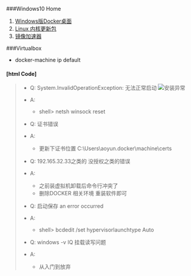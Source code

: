 ###Windows10 Home
1. [Windows版Docker桌面](https://hub.docker.com/editions/community/docker-ce-desktop-windows/)
2. [Linux 内核更新包](https://docs.microsoft.com/zh-cn/windows/wsl/wsl2-kernel)
3. [镜像加速器](https://cr.console.aliyun.com/cn-beijing/instances/mirrors "https://tn7yhbvq.mirror.aliyuncs.com")

###Virtualbox
+ docker-machine ip default

#### [html Code]
> + Q: System.InvalidOperationException: 无法正常启动
     ![安装异常](http://imgconvert.csdnimg.cn/aHR0cHM6Ly9pbWcyMDIwLmNuYmxvZ3MuY29tL2Jsb2cvMTE0OTEvMjAyMDA2LzExNDkxLTIwMjAwNjA4MTY0MTM2NjU1LTE2ODAwMDE4MzEucG5n)
> + A: 
>   + shell> netsh winsock reset  
>
> + Q: 证书错误
> + A:
>   + 更新下证书位置 C:\Users\aoyun\.docker\machine\certs
>
>+ Q: 192.165.32.33之类的 没授权之类的错误
>+ A:
>   + 之前装虚拟机卸载后命令行冲突了
>   + 删除DOCKER 相关环境 重装软件即可
>
> + Q: 启动保存 an error occurred
> + A:
>   + shell> bcdedit /set hypervisorlaunchtype Auto
> + Q: windows -v IQ 挂载读写问题
> + A:
>   + 从入门到放弃